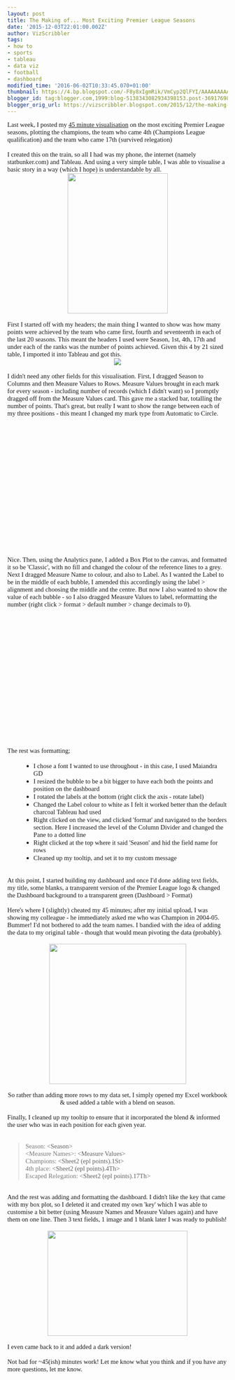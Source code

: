 ```yaml
---
layout: post
title: The Making of... Most Exciting Premier League Seasons
date: '2015-12-03T22:01:00.002Z'
author: VizScribbler
tags:
- how to
- sports
- tableau
- data viz
- football
- dashboard
modified_time: '2016-06-02T10:33:45.070+01:00'
thumbnail: https://4.bp.blogspot.com/-F8y8xIgmRik/VmCyp2QlFYI/AAAAAAAAAqo/XTF-wS-DH1M/s72-c/table%2B1.png
blogger_id: tag:blogger.com,1999:blog-5138343082934398153.post-3691769897041412463
blogger_orig_url: https://vizscribbler.blogspot.com/2015/12/the-making-of-most-exciting-premier.html
---
```


<div style="font-family: Calibri; font-size: 11.0pt; margin: 0in;">Last week, I posted my <a href="http://vizscribbler.blogspot.co.uk/2015/11/45-minute-visualisation.html" target="_blank">45 minute visualisation</a> on the most exciting Premier League seasons, plotting the champions, the team who came 4th (Champions League qualification) and the team who came 17th (survived relegation)</div><div style="font-family: Calibri; font-size: 11.0pt; margin: 0in;"><br /></div><div style="font-family: Calibri; font-size: 11.0pt; margin: 0in;">I created this on the train, so all I had was my phone, the internet (namely statbunker.com) and Tableau. And using a very simple table, I was able to visualise a basic story in a way (which I hope) is understandable by all.</div><div class="separator" style="clear: both; text-align: center;"><a href="http://4.bp.blogspot.com/-F8y8xIgmRik/VmCyp2QlFYI/AAAAAAAAAqo/XTF-wS-DH1M/s1600/table%2B1.png" imageanchor="1" style="margin-left: 1em; margin-right: 1em;"><img border="0" height="320" src="https://4.bp.blogspot.com/-F8y8xIgmRik/VmCyp2QlFYI/AAAAAAAAAqo/XTF-wS-DH1M/s320/table%2B1.png" width="229" /></a></div><div style="font-family: Calibri; font-size: 11.0pt; margin: 0in;"></div><div style="font-family: Calibri; font-size: 11.0pt; margin: 0in;"><span style="font-size: 11pt;"><br /></span></div><div style="font-family: Calibri; font-size: 11.0pt; margin: 0in;"><span style="font-size: 11pt;">First I started off with my headers; the main thing I wanted to show was how many points were achieved by the team who came first, fourth and seventeenth in each of the last 20 seasons. This meant the headers I used were Season, 1st, 4th, 17th and under each of the ranks was the number of points achieved. Given this 4 by 21 sized table, I imported it into Tableau and got this.</span></div><div class="separator" style="clear: both; text-align: center;"><a href="http://3.bp.blogspot.com/-JQdl9mfU0Ss/VmCzELBiAYI/AAAAAAAAAqw/e4wHUChY1Kc/s1600/tableau%2B1.png" imageanchor="1" style="margin-left: 1em; margin-right: 1em; text-align: center;"><img border="0" src="https://3.bp.blogspot.com/-JQdl9mfU0Ss/VmCzELBiAYI/AAAAAAAAAqw/e4wHUChY1Kc/s1600/tableau%2B1.png" /></a></div><div style="font-family: Calibri; font-size: 11.0pt; margin: 0in;"></div><div style="font-family: Calibri; font-size: 11.0pt; margin: 0in;"><span style="font-size: 11pt;"><br /></span></div><div style="font-family: Calibri; font-size: 11.0pt; margin: 0in;"><span style="font-size: 11pt;">I didn't need any other fields for this visualisation. First, I dragged Season to Columns and then Measure Values to Rows. Measure Values brought in each mark for every season - including number of records (which I didn't want) so I promptly dragged off from the Measure Values card. This gave me a stacked bar, totalling the number of points. That's great, but really I want to show the range between each of my three positions - this meant I changed my mark type from Automatic to Circle.</span></div><div style="font-family: Calibri; font-size: 11.0pt; margin: 0in;"><br /></div><div class="separator" style="clear: both; text-align: center;"><br /></div><div style="text-align: center;"><object class="BLOG_video_class" contentid="ef58534c5721de10" height="266" id="BLOG_video-ef58534c5721de10" width="320"></object></div><div style="font-family: Calibri; font-size: 11.0pt; margin: 0in;"><br /></div><div style="font-family: Calibri; font-size: 11.0pt; margin: 0in;"><span style="font-size: 11pt;">Nice. Then, using the Analytics pane, I added a Box Plot to the canvas, and formatted it so be 'Classic', with no fill and changed the colour of the reference lines to a grey.&nbsp;</span></div><div style="font-family: Calibri; font-size: 11.0pt; margin: 0in;">Next I dragged Measure Name to colour, and also to Label. As I wanted the Label to be in the middle of each bubble, I amended this accordingly using the label &gt;&nbsp; alignment and choosing the middle and the centre. But now I also wanted to show the value of each bubble - so I also dragged Measure Values to label, reformatting the number (right click &gt; format &gt; default number &gt; change decimals to 0). </div><div style="font-family: Calibri; font-size: 11.0pt; margin: 0in;"><br /></div><div class="separator" style="clear: both; text-align: center;"><object class="BLOG_video_class" contentid="c72bce1d3a396967" height="266" id="BLOG_video-c72bce1d3a396967" width="320"></object></div><div style="font-family: Calibri; font-size: 11.0pt; margin: 0in;"><br /></div><div style="font-family: Calibri; font-size: 11.0pt; margin: 0in;"><br /></div><div style="font-family: Calibri; font-size: 11.0pt; margin: 0in;"><span style="font-size: 11pt;">The rest was formatting;</span></div><br /><ul style="direction: ltr; margin-bottom: 0in; margin-left: .375in; margin-top: 0in; unicode-bidi: embed;" type="disc"><li style="margin-bottom: 0; margin-top: 0; vertical-align: middle;"><span style="font-family: &quot;calibri&quot;; font-size: 11.0pt;">I chose a font I wanted to      use throughout - in this case, I used Maiandra GD</span></li></ul><ul style="direction: ltr; margin-bottom: 0in; margin-left: .375in; margin-top: 0in; unicode-bidi: embed;" type="disc"><li style="margin-bottom: 0; margin-top: 0; vertical-align: middle;"><span style="font-family: &quot;calibri&quot;; font-size: 11.0pt;">I resized the bubble to be a      bit bigger to have each both the points and position on the dashboard</span></li></ul><ul style="direction: ltr; margin-bottom: 0in; margin-left: .375in; margin-top: 0in; unicode-bidi: embed;" type="disc"><li style="margin-bottom: 0; margin-top: 0; vertical-align: middle;"><span style="font-family: &quot;calibri&quot;; font-size: 11.0pt;">I rotated the labels at the      bottom (right click the axis - rotate label)</span></li></ul><ul style="direction: ltr; margin-bottom: 0in; margin-left: .375in; margin-top: 0in; unicode-bidi: embed;" type="disc"><li style="margin-bottom: 0; margin-top: 0; vertical-align: middle;"><span style="font-family: &quot;calibri&quot;; font-size: 11.0pt;">Changed the Label colour to      white as I felt it worked better than the default charcoal Tableau had      used</span></li></ul><ul style="direction: ltr; margin-bottom: 0in; margin-left: .375in; margin-top: 0in; unicode-bidi: embed;" type="disc"><li style="margin-bottom: 0; margin-top: 0; vertical-align: middle;"><span style="font-family: &quot;calibri&quot;; font-size: 11.0pt;">Right clicked on the view,      and clicked 'format' and navigated to the borders section. Here I      increased the level of the Column Divider and changed the Pane to a dotted      line</span></li></ul><ul style="direction: ltr; margin-bottom: 0in; margin-left: .375in; margin-top: 0in; unicode-bidi: embed;" type="disc"><li style="margin-bottom: 0; margin-top: 0; vertical-align: middle;"><span style="font-family: &quot;calibri&quot;; font-size: 11.0pt;">Right clicked at the top      where it said 'Season' and hid the field name for rows</span></li></ul><ul style="direction: ltr; margin-bottom: 0in; margin-left: .375in; margin-top: 0in; unicode-bidi: embed;" type="disc"><li style="margin-bottom: 0; margin-top: 0; vertical-align: middle;"><span style="font-family: &quot;calibri&quot;; font-size: 11.0pt;">Cleaned up my tooltip, and set it to my custom message</span></li></ul><br /><div style="font-family: Calibri; font-size: 11.0pt; margin: 0in;"><br /></div><div style="font-family: Calibri; font-size: 11.0pt; margin: 0in;">At this point, I started building my dashboard and once I'd done adding text fields, my title, some blanks, a transparent version of the Premier League logo &amp; changed the Dashboard background to a transparent green (Dashboard &gt; Format)</div><div style="font-family: Calibri; font-size: 11.0pt; margin: 0in;"><br /></div><div style="font-family: Calibri; font-size: 11pt; margin: 0in;">Here's where I (slightly) cheated my 45 minutes; after my initial upload, I was showing my colleague - he immediately asked me who was Champion in 2004-05. Bummer! I'd not bothered to add the team names. I bandied with the idea of adding the data to my original table - though that would mean pivoting the data (probably).&nbsp;</div><div style="font-family: Calibri; font-size: 11pt; margin: 0in;"><span style="font-size: 11pt;"><br /></span></div><div style="font-family: Calibri; font-size: 11pt; margin: 0in;"><div class="separator" style="clear: both; text-align: center;"><a href="http://4.bp.blogspot.com/-C--YqJbN2HU/VmC53C5XQ1I/AAAAAAAAArA/gRDaKSKqd5g/s1600/tables%2B2.png" imageanchor="1" style="margin-left: 1em; margin-right: 1em;"><img border="0" height="320" src="https://4.bp.blogspot.com/-C--YqJbN2HU/VmC53C5XQ1I/AAAAAAAAArA/gRDaKSKqd5g/s320/tables%2B2.png" width="313" /></a></div><div class="separator" style="clear: both; text-align: center;"><span style="font-size: 14.6667px; text-align: start;"><br /></span></div><div class="separator" style="clear: both; text-align: center;"><span style="font-size: 14.6667px; text-align: start;">So rather than adding more rows to my data set, I simply opened my Excel workbook &amp; used added a table with a blend on season.</span></div><span style="font-size: 11pt;"><br /></span><span style="font-size: 11pt;">Finally, I cleaned up my tooltip to ensure that it incorporated the blend &amp; informed the user who was in each position for each given year.</span></div><div style="font-family: Calibri; font-size: 11.0pt; margin: 0in;"><br /></div><div style="font-family: Ebrima; font-size: 11.0pt; margin-left: .75in; margin: 0in;"><blockquote class="tr_bq"><span style="color: #787878;">Season: </span>&lt;Season&gt;<br /><span style="color: #787878;">&lt;Measure Names&gt;: </span>&lt;Measure Values&gt;<br /><span style="color: #787878;">Champions: </span>&lt;Sheet2 (epl points).1St&gt;<br /><span style="color: #787878;">4th place: </span>&lt;Sheet2 (epl points).4Th&gt;<br /><span style="color: #787878;">Escaped Relegation: </span>&lt;Sheet2 (epl points).17Th&gt;</blockquote></div><div style="font-family: Ebrima; font-size: 11.0pt; margin: 0in;"><br /></div><div style="font-family: Ebrima; font-size: 11.0pt; margin: 0in;">And the rest was adding and formatting the dashboard. I didn't like the key that came with my box plot, so I deleted it and created my own 'key' which I was able to customise a bit better (using Measure Names and Measure Values again) and have them on one line. Then 3 text fields, 1 image and 1 blank later I was ready to publish!<br /><br /><div class="separator" style="clear: both; text-align: center;"><a href="https://public.tableau.com/views/DarkVersion-MostExcitingPremierLeagueSeasons/DarkVersion?:embed=y&amp;:display_count=yes&amp;:showTabs=y"><img border="0" height="240" src="https://4.bp.blogspot.com/-oj_seFrcrQE/VmC6qV1KwyI/AAAAAAAAArI/BjngW7QNG8I/s320/dark.png" width="320" /></a></div><br />I even came back to it and added a dark version!</div><div style="font-family: Ebrima; font-size: 11.0pt; margin: 0in;"><br /></div><div style="font-family: Ebrima; font-size: 11.0pt; margin: 0in;">Not bad for ~45(ish) minutes work! Let me know what you think and if you have any more questions, let me know.&nbsp;</div>